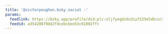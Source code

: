 ```yaml
---
title: '@victorpoughon.bsky.social -'
params:
  feedlink: https://bsky.app/profile/did:plc:oljfyegdzdu3iyf225mldbco/rss
  feedid: a35420079dd2fdcebcbee53c01002ffc
---
```

